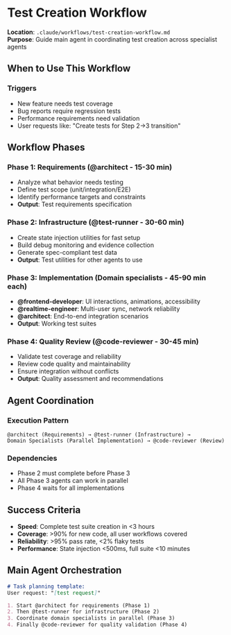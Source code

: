 # Test Creation Workflow

**Location**: `.claude/workflows/test-creation-workflow.md`  
**Purpose**: Guide main agent in coordinating test creation across specialist agents

## When to Use This Workflow

### **Triggers**
- New feature needs test coverage
- Bug reports require regression tests  
- Performance requirements need validation
- User requests like: "Create tests for Step 2→3 transition"

## Workflow Phases

### **Phase 1: Requirements** (@architect - 15-30 min)
- Analyze what behavior needs testing
- Define test scope (unit/integration/E2E)
- Identify performance targets and constraints
- **Output**: Test requirements specification

### **Phase 2: Infrastructure** (@test-runner - 30-60 min)  
- Create state injection utilities for fast setup
- Build debug monitoring and evidence collection
- Generate spec-compliant test data
- **Output**: Test utilities for other agents to use

### **Phase 3: Implementation** (Domain specialists - 45-90 min each)
- **@frontend-developer**: UI interactions, animations, accessibility
- **@realtime-engineer**: Multi-user sync, network reliability  
- **@architect**: End-to-end integration scenarios
- **Output**: Working test suites

### **Phase 4: Quality Review** (@code-reviewer - 30-45 min)
- Validate test coverage and reliability
- Review code quality and maintainability  
- Ensure integration without conflicts
- **Output**: Quality assessment and recommendations

## Agent Coordination

### **Execution Pattern**
```
@architect (Requirements) → @test-runner (Infrastructure) → 
Domain Specialists (Parallel Implementation) → @code-reviewer (Review)
```

### **Dependencies**
- Phase 2 must complete before Phase 3
- All Phase 3 agents can work in parallel
- Phase 4 waits for all implementations

## Success Criteria

- **Speed**: Complete test suite creation in <3 hours
- **Coverage**: >90% for new code, all user workflows covered  
- **Reliability**: >95% pass rate, <2% flaky tests
- **Performance**: State injection <500ms, full suite <10 minutes

## Main Agent Orchestration

```markdown
# Task planning template:
User request: "[test request]"

1. Start @architect for requirements (Phase 1)
2. Then @test-runner for infrastructure (Phase 2)  
3. Coordinate domain specialists in parallel (Phase 3)
4. Finally @code-reviewer for quality validation (Phase 4)
```
